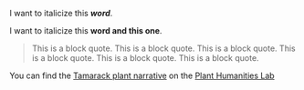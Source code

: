 I want to italicize this ***word***.

I want to italicize this __word and this one__.

>This is a block quote. This is a block quote. This is a block quote. This is a block quote. This is a block quote. This is a block quote. 

You can find the [Tamarack plant narrative](Q734085) on the [Plant Humanities Lab](https://lab.plant-humanities.org/tamarack/)